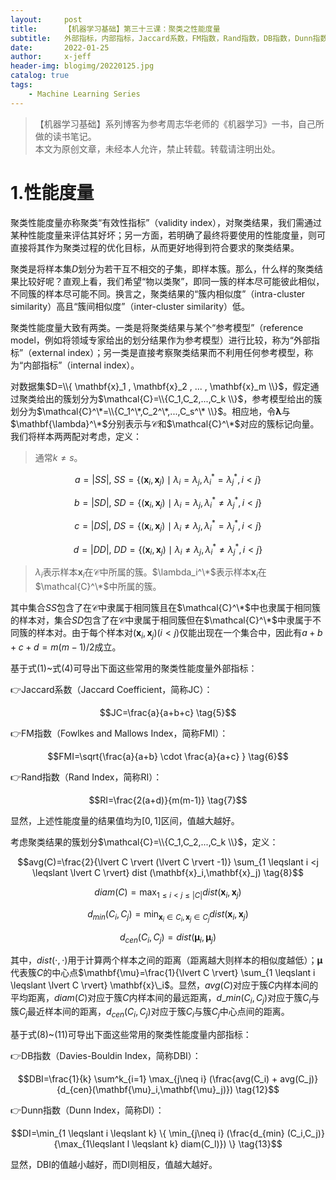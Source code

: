 ```yaml
---
layout:     post
title:      【机器学习基础】第三十三课：聚类之性能度量
subtitle:   外部指标，内部指标，Jaccard系数，FM指数，Rand指数，DB指数，Dunn指数
date:       2022-01-25
author:     x-jeff
header-img: blogimg/20220125.jpg
catalog: true
tags:
    - Machine Learning Series
---
```

>【机器学习基础】系列博客为参考周志华老师的《机器学习》一书，自己所做的读书笔记。  
>本文为原创文章，未经本人允许，禁止转载。转载请注明出处。

# 1.性能度量

聚类性能度量亦称聚类“有效性指标”（validity index），对聚类结果，我们需通过某种性能度量来评估其好坏；另一方面，若明确了最终将要使用的性能度量，则可直接将其作为聚类过程的优化目标，从而更好地得到符合要求的聚类结果。

聚类是将样本集$D$划分为若干互不相交的子集，即样本簇。那么，什么样的聚类结果比较好呢？直观上看，我们希望“物以类聚”，即同一簇的样本尽可能彼此相似，不同簇的样本尽可能不同。换言之，聚类结果的“簇内相似度”（intra-cluster similarity）高且“簇间相似度”（inter-cluster similarity）低。

聚类性能度量大致有两类。一类是将聚类结果与某个“参考模型”（reference model，例如将领域专家给出的划分结果作为参考模型）进行比较，称为“外部指标”（external index）；另一类是直接考察聚类结果而不利用任何参考模型，称为“内部指标”（internal index）。

对数据集$D=\\{ \mathbf{x}_1 , \mathbf{x}_2 , ... , \mathbf{x}_m \\}$，假定通过聚类给出的簇划分为$\mathcal{C}=\\{C_1,C_2,...,C_k \\}$，参考模型给出的簇划分为$\mathcal{C}^\*=\\{C_1^\*,C_2^\*,...,C_s^\* \\}$。相应地，令$\mathbf{\lambda}$与$\mathbf{\lambda}^\*$分别表示与$\mathcal{C}$和$\mathcal{C}^\*$对应的簇标记向量。我们将样本两两配对考虑，定义：

>通常$k\neq s$。

$$a=\lvert SS \rvert, \  SS=\{ (\mathbf{x}_i,\mathbf{x}_j) \mid \lambda_i = \lambda_j, \lambda_i^* = \lambda_j^*,i<j \} \tag{1}$$

$$b=\lvert SD \rvert, \  SD=\{ (\mathbf{x}_i,\mathbf{x}_j) \mid \lambda_i = \lambda_j, \lambda_i^* \neq \lambda_j^*,i<j \} \tag{2}$$

$$c=\lvert DS \rvert, \  DS=\{ (\mathbf{x}_i,\mathbf{x}_j) \mid \lambda_i \neq \lambda_j, \lambda_i^* = \lambda_j^*,i<j \} \tag{3}$$

$$d=\lvert DD \rvert, \  DD=\{ (\mathbf{x}_i,\mathbf{x}_j) \mid \lambda_i \neq \lambda_j, \lambda_i^* \neq \lambda_j^*,i<j \} \tag{4}$$

>$\lambda_i$表示样本$\mathbf{x}_i$在$\mathcal{C}$中所属的簇。$\lambda_i^\*$表示样本$\mathbf{x}_i$在$\mathcal{C}^\*$中所属的簇。

其中集合$SS$包含了在$\mathcal{C}$中隶属于相同簇且在$\mathcal{C}^\*$中也隶属于相同簇的样本对，集合$SD$包含了在$\mathcal{C}$中隶属于相同簇但在$\mathcal{C}^\*$中隶属于不同簇的样本对。由于每个样本对$(\mathbf{x}_i,\mathbf{x}_j)(i<j)$仅能出现在一个集合中，因此有$a+b+c+d=m(m-1)/2$成立。

基于式(1)~式(4)可导出下面这些常用的聚类性能度量外部指标：

👉Jaccard系数（Jaccard Coefficient，简称JC）：

$$JC=\frac{a}{a+b+c} \tag{5}$$

👉FM指数（Fowlkes and Mallows Index，简称FMI）：

$$FMI=\sqrt{\frac{a}{a+b} \cdot \frac{a}{a+c} } \tag{6}$$

👉Rand指数（Rand Index，简称RI）：

$$RI=\frac{2(a+d)}{m(m-1)} \tag{7}$$

显然，上述性能度量的结果值均为$[0,1]$区间，值越大越好。

考虑聚类结果的簇划分$\mathcal{C}=\\{C_1,C_2,...,C_k \\}$，定义：

$$avg(C)=\frac{2}{\lvert C \rvert (\lvert C \rvert -1)} \sum_{1 \leqslant i <j \leqslant \lvert C \rvert} dist (\mathbf{x}_i,\mathbf{x}_j) \tag{8}$$

$$diam(C)=\max _{1 \leqslant i <j \leqslant \lvert C \rvert} dist (\mathbf{x}_i,\mathbf{x}_j) \tag{9}$$

$$d_{min}(C_i,C_j) = \min_{\mathbf{x}_i \in C_i , \mathbf{x}_j \in C_j} dist (\mathbf{x}_i,\mathbf{x}_j) \tag{10}$$

$$d_{cen} (C_i,C_j)=dist(\mathbf{\mu}_i,\mathbf{\mu}_j) \tag{11}$$

其中，$dist(\cdot,\cdot)$用于计算两个样本之间的距离（距离越大则样本的相似度越低）；$\mathbf{\mu}$代表簇$C$的中心点$\mathbf{\mu}=\frac{1}{\lvert C \rvert} \sum_{1 \leqslant i \leqslant \lvert C \rvert} \mathbf{x}\_i$。显然，$avg(C)$对应于簇$C$内样本间的平均距离，$diam(C)$对应于簇$C$内样本间的最远距离，$d\_{min}(C_i,C_j)$对应于簇$C_i$与簇$C_j$最近样本间的距离，$d_{cen}(C_i,C_j)$对应于簇$C_i$与簇$C_j$中心点间的距离。

基于式(8)~(11)可导出下面这些常用的聚类性能度量内部指标：

👉DB指数（Davies-Bouldin Index，简称DBI）：

$$DBI=\frac{1}{k} \sum^k_{i=1} \max_{j\neq i} (\frac{avg(C_i) + avg(C_j)}{d_{cen}(\mathbf{\mu}_i,\mathbf{\mu}_j)}) \tag{12}$$

👉Dunn指数（Dunn Index，简称DI）：

$$DI=\min_{1 \leqslant i \leqslant k} \{ \min_{j\neq i} (\frac{d_{min} (C_i,C_j)}{\max_{1\leqslant l \leqslant k} diam(C_l)}) \} \tag{13}$$

显然，DBI的值越小越好，而DI则相反，值越大越好。